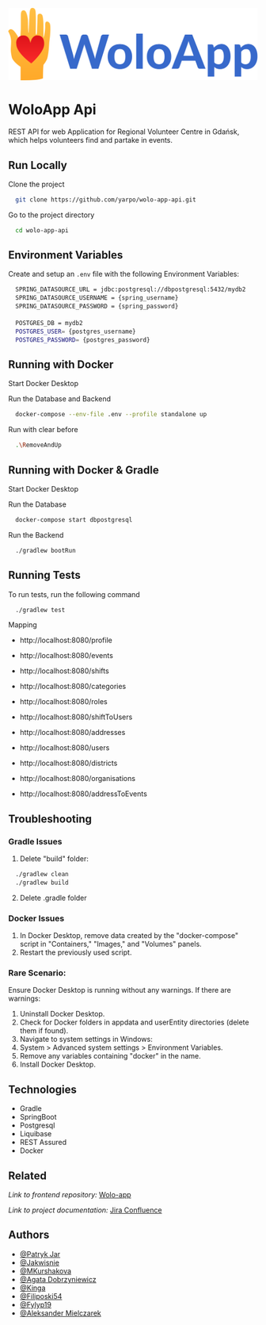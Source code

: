 ![Logo](https://raw.githubusercontent.com/yarpo/wolo-app/e4cf379186c21a687389fc9755146fadbbef095c/src/images/logo.svg)

# WoloApp Api

REST API for web Application for Regional Volunteer Centre in Gdańsk, which helps volunteers find and partake in events.

## Run Locally

Clone the project

```bash
  git clone https://github.com/yarpo/wolo-app-api.git
```

Go to the project directory

```bash
  cd wolo-app-api
```

## Environment Variables

Create and setup an ```.env``` file with the following Environment Variables:
```bash
  SPRING_DATASOURCE_URL = jdbc:postgresql://dbpostgresql:5432/mydb2
  SPRING_DATASOURCE_USERNAME = {spring_username}
  SPRING_DATASOURCE_PASSWORD = {spring_password}

  POSTGRES_DB = mydb2
  POSTGRES_USER= {postgres_username}
  POSTGRES_PASSWORD= {postgres_password}
```

## Running with Docker

Start Docker Desktop

Run the Database and Backend

```bash
  docker-compose --env-file .env --profile standalone up
```

Run with clear before
```bash
  .\RemoveAndUp
```
## Running with Docker & Gradle

Start Docker Desktop

Run the Database

```bash
  docker-compose start dbpostgresql
```

Run the Backend

```bash
  ./gradlew bootRun
```

## Running Tests

To run tests, run the following command

```bash
  ./gradlew test
```

Mapping

- http://localhost:8080/profile

- http://localhost:8080/events

- http://localhost:8080/shifts

- http://localhost:8080/categories

- http://localhost:8080/roles

- http://localhost:8080/shiftToUsers

- http://localhost:8080/addresses

- http://localhost:8080/users

- http://localhost:8080/districts

- http://localhost:8080/organisations

- http://localhost:8080/addressToEvents

## Troubleshooting

### Gradle Issues

1. Delete "build" folder:

```bash
  ./gradlew clean
  ./gradlew build
```

2. Delete .gradle folder

### Docker Issues

1. In Docker Desktop, remove data created by the "docker-compose" script in "Containers," "Images," and "Volumes" panels.
2. Restart the previously used script.

### Rare Scenario:

Ensure Docker Desktop is running without any warnings. If there are warnings:
1. Uninstall Docker Desktop.
2. Check for Docker folders in appdata and userEntity directories (delete them if found).
3. Navigate to system settings in Windows:
4. System > Advanced system settings > Environment Variables.
5. Remove any variables containing "docker" in the name.
6. Install Docker Desktop.

## Technologies

- Gradle
- SpringBoot
- Postgresql
- Liquibase
- REST Assured
- Docker


## Related

 _Link to frontend repository:_
[Wolo-app](https://github.com/yarpo/wolo-app.git)

_Link to project documentation:_
[Jira Confluence](https://woloapp.atlassian.net/wiki/spaces/W/overview?homepageId=13795391)


## Authors

- [@Patryk Jar](https://github.com/yarpo)
- [@Jakwisnie](https://github.com/Jakwisnie)
- [@MKurshakova](https://github.com/MKurshakova)
- [@Agata Dobrzyniewicz](https://github.com/ayakiriya)
- [@Kinga](https://github.com/KinWaj)
- [@Filiposki54](https://github.com/Filiposki54)
- [@Fylyp19](https://github.com/Fylyp19)
- [@Aleksander Mielczarek](https://github.com/15465)
  
